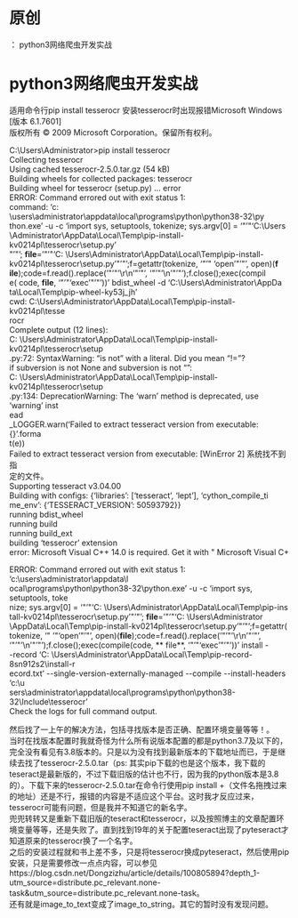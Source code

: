 # 原创

： python3网络爬虫开发实战

# python3网络爬虫开发实战

适用命令行pip install tesserocr 安装tesserocr时出现报错Microsoft Windows [版本 6.1.7601]<br/> 版权所有 © 2009 Microsoft
Corporation。保留所有权利。

C:\Users\Administrator&gt;pip install tesserocr<br/> Collecting tesserocr<br/> Using cached tesserocr-2.5.0.tar.gz (54
kB)<br/> Building wheels for collected packages: tesserocr<br/> Building wheel for tesserocr (setup.py) … error<br/>
ERROR: Command errored out with exit status 1:<br/> command: ‘c:
\users\administrator\appdata\local\programs\python\python38-32\py<br/> thon.exe’ -u -c ‘import sys, setuptools,
tokenize; sys.argv[0] = ‘"’"‘C:\Users<br/>
\Administrator\AppData\Local\Temp\pip-install-kv0214pl\tesserocr\setup.py’<br/> "’"’; **file**=’"’"‘C:
\Users\Administrator\AppData\Local\Temp\pip-install-<br/> kv0214pl\tesserocr\setup.py’"’"’;f=getattr(tokenize, ‘"’"
‘open’"’"’, open)(**f<br/> ile**);code=f.read().replace(’"’"’\r\n’"’"’, ‘"’"’\n’"’"’);f.close();exec(compil<br/> e(
code, **file**, ‘"’"‘exec’"’"’))’ bdist_wheel -d ‘C:\Users\Administrator\AppDa<br/>
ta\Local\Temp\pip-wheel-ky53j_jh’<br/> cwd: C:\Users\Administrator\AppData\Local\Temp\pip-install-kv0214pl\tesse<br/>
rocr<br/> Complete output (12 lines):<br/> C:
\Users\Administrator\AppData\Local\Temp\pip-install-kv0214pl\tesserocr\setup<br/> .py:72: SyntaxWarning: “is not” with a
literal. Did you mean “!=”?<br/> if subversion is not None and subversion is not “”:<br/> C:
\Users\Administrator\AppData\Local\Temp\pip-install-kv0214pl\tesserocr\setup<br/> .py:134: DeprecationWarning: The
‘warn’ method is deprecated, use ‘warning’ inst<br/> ead<br/> _LOGGER.warn(‘Failed to extract tesseract version from
executable: {}’.forma<br/> t(e))<br/> Failed to extract tesseract version from executable: [WinError 2] 系统找不到指<br/>
定的文件。<br/> Supporting tesseract v3.04.00<br/> Building with configs: {‘libraries’: [‘tesseract’, ‘lept’],
‘cython_compile_ti<br/> me_env’: {‘TESSERACT_VERSION’: 50593792}}<br/> running bdist_wheel<br/> running build<br/>
running build_ext<br/> building ‘tesserocr’ extension<br/> error: Microsoft Visual C++ 14.0 is required. Get it with "
Microsoft Visual C+

ERROR: Command errored out with exit status 1: ‘c:\users\administrator\appdata\l<br/>
ocal\programs\python\python38-32\python.exe’ -u -c ‘import sys, setuptools, toke<br/> nize; sys.argv[0] = ‘"’"‘C:
\Users\Administrator\AppData\Local\Temp\pip-ins<br/> tall-kv0214pl\tesserocr\setup.py’"’"’; **file**=’"’"‘C:
\Users\Administrator<br/> \AppData\Local\Temp\pip-install-kv0214pl\tesserocr\setup.py’"’"’;f=getattr(<br/> tokenize, ‘"
’"‘open’"’"’, open)(**file**);code=f.read().replace(’"’"’\r\n’"’"’,<br/> ‘"’"’\n’"’"’);f.close();exec(compile(code, **
file**, ‘"’"‘exec’"’"’))’ install -<br/> -record ‘C:
\Users\Administrator\AppData\Local\Temp\pip-record-8sn912s2\install-r<br/> ecord.txt’
--single-version-externally-managed --compile --install-headers ‘c:\u<br/>
sers\administrator\appdata\local\programs\python\python38-32\Include\tesserocr’<br/> Check the logs for full command
output.

然后找了一上午的解决方法，包括寻找版本是否正确、配置环境变量等等！。<br/>
当时在找版本配置时我就奇怪为什么所有说版本配置的都是python3.7及以下的，完全没有看见有3.8版本的。只是以为没有找到最新版本的下载地址而已，于是继续去找了tesserocr-2.5.0.tar（ps:
其实pip下载的也是这个版本，我下载的teseract是最新版的，不过下载旧版的估计也不行，因为我的python版本是3.8的）。下载下来的tesserocr-2.5.0.tar在命令行使用pip install
+（文件名拖拽过来的地址）还是不行，报错的内容是不适应这个平台。这时我才反应过来，tesserocr可能有问题，但是我并不知道它的新名字。<br/>
兜兜转转又是重新下载旧版的teseract和tesserocr，以及按照博主的文章配置环境变量等等，还是失败了。直到找到19年的关于配置teseract出现了pyteseract才知道原来的tesserocr换了一个名字。<br/>
之后的安装过程就和书上差不多，只是将tesserocr换成pyteseract，然后使用pip安装，只是需要修改一点点内容，可以参见https://blog.csdn.net/Dongzizhu/article/details/100805894?depth_1-utm_source=distribute.pc_relevant.none-task&amp;utm_source=distribute.pc_relevant.none-task。<br/>
还有就是image_to_text变成了image_to_string。其它的暂时没有发现问题。
